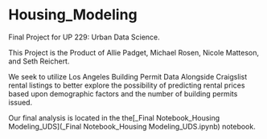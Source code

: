 # Housing_Modeling
Final Project for UP 229: Urban Data Science. 

This Project is the Product of Allie Padget, Michael Rosen, Nicole Matteson, and Seth Reichert. 

We seek to utilize Los Angeles Building Permit Data Alongside Craigslist rental listings to better explore the possibility of predicting rental prices based upon demographic factors and the number of building permits issued.

Our final analysis is located in the the[_Final Notebook_Housing Modeling_UDS](_Final Notebook_Housing Modeling_UDS.ipynb) notebook. 
    
